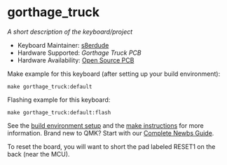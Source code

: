# gorthage_truck

*A short description of the keyboard/project*

* Keyboard Maintainer: [s8erdude](https://github.com/jpuerto96)
* Hardware Supported: *Gorthage Truck PCB*
* Hardware Availability: [Open Source PCB](https://github.com/jpuerto96/gorthage_truck)

Make example for this keyboard (after setting up your build environment):

    make gorthage_truck:default

Flashing example for this keyboard:

    make gorthage_truck:default:flash

See the [build environment setup](https://docs.qmk.fm/#/getting_started_build_tools) and the [make instructions](https://docs.qmk.fm/#/getting_started_make_guide) for more information. Brand new to QMK? Start with our [Complete Newbs Guide](https://docs.qmk.fm/#/newbs).

To reset the board, you will want to short the pad labeled RESET1 on the back (near the MCU).
